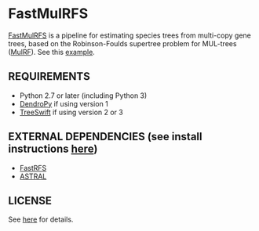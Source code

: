 FastMulRFS
==========
[FastMulRFS](https://doi.org/10.1101/835553) is a pipeline for estimating species trees from multi-copy gene trees, based on the Robinson-Foulds supertree problem for MUL-trees ([MulRF](https://doi.org/10.1186/1748-7188-8-28)). See this [example](example/README.md).

REQUIREMENTS
------------
+ Python 2.7 or later (including Python 3)
+ [DendroPy](https://www.dendropy.org) if using version 1
+ [TreeSwift](https://github.com/niemasd/TreeSwift) if using version 2 or 3

EXTERNAL DEPENDENCIES (see install instructions [here](external/README.md))
---------------------
+ [FastRFS](https://github.com/ekmolloy/fastrfs)
+ [ASTRAL](https://github.com/smirarab/astral)

LICENSE
-------
See [here](LICENSE.txt) for details.
